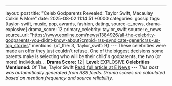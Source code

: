 ---
layout: post
title: "Celeb Godparents Revealed: Taylor Swift, Macaulay Culkin & More"
date: 2025-08-02 11:14:51 +0000
categories: gossip
tags: [taylor-swift, music, pop, awards, fashion, dating, source-e_news, drama-explosive]
drama_score: 12
primary_celebrity: taylor_swift
source: e_news
source_url: "https://www.eonline.com/news/1384926/all-the-celebrity-godparents-you-didnt-know-about?cmpid=rss-syndicate-genericrss-us-top_stories"
mentions: {of_the: 3, 'taylor_swift: 9} --- These celebrities were made an offer they just couldn't refuse. One of the biggest decisions some parents make is selecting who will be their child's godparents, the two (or more) individuals... **Drama Score:** 12 | **Level:** EXPLOSIVE **Celebrities Mentioned:** Of The, Taylor Swift [Read full article at E News](https://www.eonline.com/news/1384926/all-the-celebrity-godparents-you-didnt-know-about?cmpid=rss-syndicate-genericrss-us-top_stories) --- *This post was automatically generated from RSS feeds. Drama scores are calculated based on mention frequency and source reliability.*